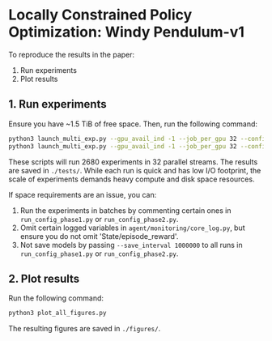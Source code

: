 # Locally Constrained Policy Optimization: Windy Pendulum-v1

To reproduce the results in the paper:

1. Run experiments
2. Plot results

## 1. Run experiments

Ensure you have ~1.5 TiB of free space. Then, run the following command:
```bash
python3 launch_multi_exp.py --gpu_avail_ind -1 --job_per_gpu 32 --config_file ./run_config_phase1.py --output_dir ./tests/ --free_lim 1500
python3 launch_multi_exp.py --gpu_avail_ind -1 --job_per_gpu 32 --config_file ./run_config_phase2.py --output_dir ./tests/ --free_lim 1500
```
These scripts will run 2680 experiments in 32 parallel streams. The results are saved in `./tests/`. While each run is quick and has low I/O footprint, the scale of experiments demands heavy compute and disk space resources.

If space requirements are an issue, you can:
1. Run the experiments in batches by commenting certain ones in `run_config_phase1.py` or `run_config_phase2.py`.
2. Omit certain logged variables in `agent/monitoring/core_log.py`, but ensure you do not omit 'State/episode_reward'.
3. Not save models by passing `--save_interval 1000000` to all runs in `run_config_phase1.py` or `run_config_phase2.py`.

## 2. Plot results

Run the following command:
```bash
python3 plot_all_figures.py
```
The resulting figures are saved in `./figures/`.